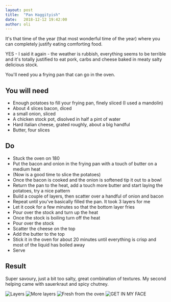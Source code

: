 ```yaml
---
layout: post
title:  "Pan Haggityish"
date:   2018-12-12 19:42:00
author: oli
---
```



It's that time of the year (that most wonderful time of the year) where you can completely justify eating comforting food. 

YES - I said it again - the weather is rubbish, everything seems to be terrible and it's totally justified to eat pork, carbs and cheese baked in meaty salty delicious stock.

You'll need you a frying pan that can go in the oven.

## You will need

* Enough potatoes to fill your frying pan, finely sliced (I used a mandolin)
* About 4 slices bacon, diced
* a small onion, sliced
* A chicken stock pot, disolved in half a pint of water
* Hard italian cheese, grated roughly, about a big handful
* Butter, four slices


## Do

* Stuck the oven on 180
* Put the bacon and onion in the frying pan with a touch of butter on a medium heat
* (Now is a good time to slice the potatoes)
* Once the bacon is cooked and the onion is softened tip it out to a bowl
* Return the pan to the heat, add a touch more butter and start laying the potatoes, try a nice pattern
* Build a couple of layers, then scatter over a handful of onion and bacon
* Repeat until you've basically filled the pan.  It took 3 layers for me
* Let it cook for a few minutes so that the bottom layer fries
* Pour over the stock and turn up the heat
* Once the stock is boiling turn off the heat
* Pour over the stock
* Scatter the cheese on the top
* Add the butter to the top
* Stick it in the oven for about 20 minutes until everything is crisp and most of the liquid has boiled away
* Serve

## Result

Super savoury, just a bit too salty, great combination of textures.  My second helping came with sauerkraut and spicy chutney.

![Layers](/images/blog/pan_haggityish/pan_haggityish_01.jpg)
![More layers](/images/blog/pan_haggityish/pan_haggityish_02.jpg)
![Fresh from the oven](/images/blog/pan_haggityish/pan_haggityish_03.jpg)
![GET IN MY FACE](/images/blog/pan_haggityish/pan_haggityish_04.jpg)
